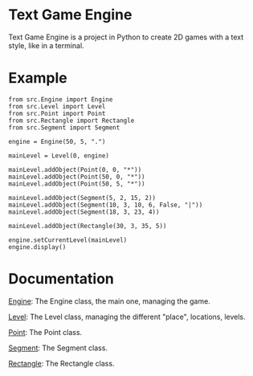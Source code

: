 # Text Game Engine

Text Game Engine is a project in Python to create 2D games with a text style, like in a terminal.

# Example

```
from src.Engine import Engine
from src.Level import Level
from src.Point import Point
from src.Rectangle import Rectangle
from src.Segment import Segment

engine = Engine(50, 5, ".")

mainLevel = Level(0, engine)

mainLevel.addObject(Point(0, 0, "*"))
mainLevel.addObject(Point(50, 0, "*"))
mainLevel.addObject(Point(50, 5, "*"))

mainLevel.addObject(Segment(5, 2, 15, 2))
mainLevel.addObject(Segment(10, 3, 10, 6, False, "|"))
mainLevel.addObject(Segment(18, 3, 23, 4))

mainLevel.addObject(Rectangle(30, 3, 35, 5))

engine.setCurrentLevel(mainLevel)
engine.display()
```

# Documentation

[Engine](doc/Engine.md): The Engine class, the main one, managing the game.

[Level](doc/Level.md): The Level class, managing the different "place", locations, levels.

[Point](doc/Point.md): The Point class.

[Segment](doc/Segment.md): The Segment class.

[Rectangle](doc/Rectangle.md): The Rectangle class.